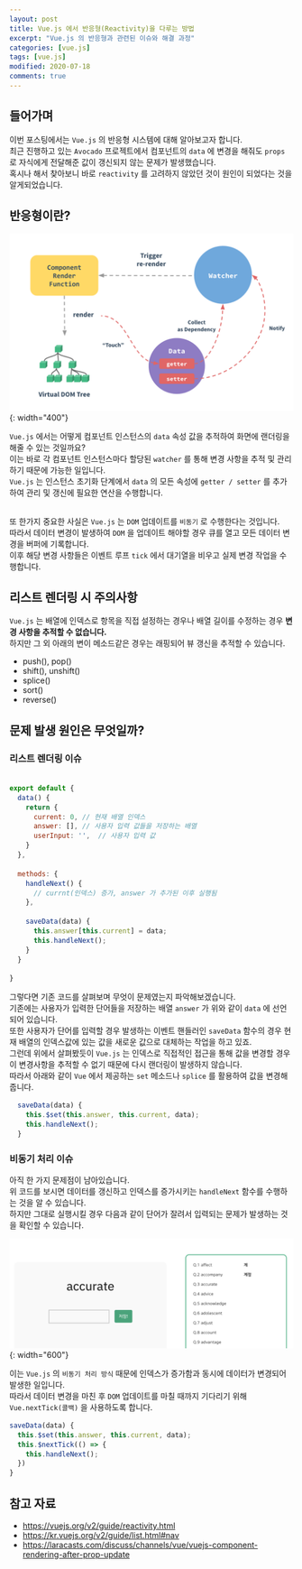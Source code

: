```yaml
---
layout: post
title: Vue.js 에서 반응형(Reactivity)을 다루는 방법
excerpt: "Vue.js 의 반응형과 관련된 이슈와 해결 과정"
categories: [vue.js]
tags: [vue.js]
modified: 2020-07-18
comments: true
---
```



## 들어가며
이번 포스팅에서는 `Vue.js` 의 반응형 시스템에 대해 알아보고자 합니다. <br>
최근 진행하고 있는 `Avocado` 프로젝트에서 컴포넌트의 `data` 에 변경을 해줘도 `props` 로 자식에게 전달해준 값이 갱신되지 않는 문제가 발생했습니다. <br>
혹시나 해서 찾아보니 바로 `reactivity` 를 고려하지 않았던 것이 원인이 되었다는 것을 알게되었습니다. <br>

## 반응형이란?

![이미지](/img/vuejs/vue-reactivity-diagram.png){: width="400"}

`Vue.js` 에서는 어떻게 컴포넌트 인스턴스의 `data` 속성 값을 추적하여 화면에 랜더링을 해줄 수 있는 것일까요? <br>
이는 바로 각 컴포넌트 인스턴스마다 할당된 `watcher` 를 통해 변경 사항을 추적 및 관리하기 때문에 가능한 일입니다. <br>
`Vue.js` 는 인스턴스 초기화 단계에서 `data` 의 모든 속성에 `getter / setter` 를 추가하여 관리 및 갱신에 필요한 연산을 수행합니다. <br><br>

또 한가지 중요한 사실은 `Vue.js` 는 `DOM` 업데이트를 `비동기` 로 수행한다는 것입니다. <br>
따라서 데이터 변경이 발생하여 `DOM` 을 업데이트 해야할 경우 큐를 열고 모든 데이터 변경을 버퍼에 기록합니다. <br>
이후 해당 변경 사항들은 이벤트 루프 `tick` 에서 대기열을 비우고 실제 변경 작업을 수행합니다. <br>

## 리스트 렌더링 시 주의사항
`Vue.js` 는 배열에 인덱스로 항목을 직접 설정하는 경우나 배열 길이를 수정하는 경우 <b>변경 사항을 추적할 수 없습니다.</b> <br>
하지만 그 외 아래의 변이 메소드같은 경우는 래핑되어 뷰 갱신을 추적할 수 있습니다. <br>

* push(), pop()
* shift(), unshift()
* splice()
* sort()
* reverse()


## 문제 발생 원인은 무엇일까?

### 리스트 렌더링 이슈
~~~javascript

export default {
  data() {
    return {
      current: 0, // 현재 배열 인덱스
      answer: [], // 사용자 입력 값들을 저장하는 배열
      userInput: '',  // 사용자 입력 값
    }
  },

  methods: {
    handleNext() {
      // currnt(인덱스) 증가, answer 가 추가된 이후 실행됨
    },

    saveData(data) {
      this.answer[this.current] = data;
      this.handleNext();
    }
  }

}

~~~

그렇다면 기존 코드를 살펴보며 무엇이 문제였는지 파악해보겠습니다. <br>
기존에는 사용자가 입력한 단어들을 저장하는 배열 `answer` 가 위와 같이 `data` 에 선언되어 있습니다. <br>
또한 사용자가 단어를 입력할 경우 발생하는 이벤트 핸들러인 `saveData` 함수의 경우 현재 배열의 인덱스값에 있는 값을
새로운 값으로 대체하는 작업을 하고 있죠. <br>
그런데 위에서 살펴봤듯이 `Vue.js` 는 인덱스로 직접적인 접근을 통해 값을 변경할 경우 이 변경사항을 추적할 수 없기 때문에 다시 랜더링이 발생하지 않습니다. <br>
따라서 아래와 같이 `Vue` 에서 제공하는 `set` 메소드나 `splice` 를 활용하여 값을 변경해줍니다. <br>

~~~ javascript
  saveData(data) {
    this.$set(this.answer, this.current, data);
    this.handleNext();
  }
~~~

### 비동기 처리 이슈

아직 한 가지 문제점이 남아있습니다. <br>
위 코드를 보시면 데이터를 갱신하고 인덱스를 증가시키는 `handleNext` 함수를 수행하는 것을 알 수 있습니다. <br>
하지만 그대로 실행시킬 경우 다음과 같이 단어가 잘려서 입력되는 문제가 발생하는 것을 확인할 수 있습니다. <br>

![이미지](/img/vuejs/vue-async.png){: width="600"}

이는 `Vue.js` 의 `비동기 처리 방식` 때문에 인덱스가 증가함과 동시에 데이터가 변경되어 발생한 일입니다. <br>
따라서 데이터 변경을 마친 후 `DOM` 업데이트를 마칠 때까지 기다리기 위해 `Vue.nextTick(콜백)` 을 사용하도록 합니다. <br>

~~~javascript
saveData(data) {
  this.$set(this.answer, this.current, data);
  this.$nextTick(() => {
    this.handleNext();
  })
}
~~~

## 참고 자료
* https://vuejs.org/v2/guide/reactivity.html
* https://kr.vuejs.org/v2/guide/list.html#nav
* https://laracasts.com/discuss/channels/vue/vuejs-component-rendering-after-prop-update